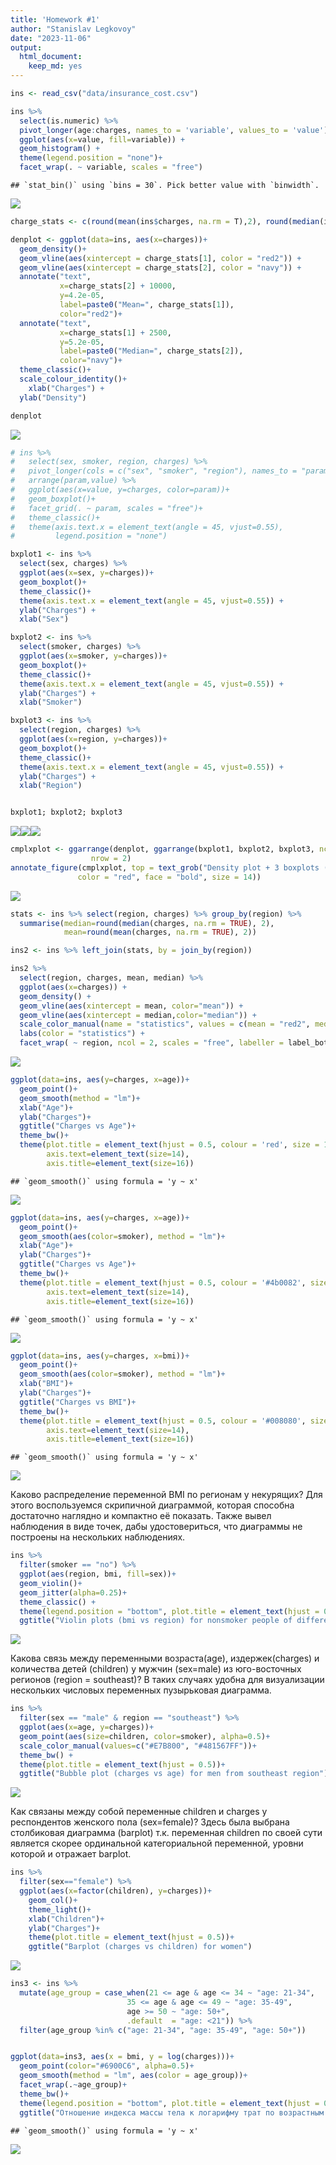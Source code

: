 ```yaml
---
title: 'Homework #1'
author: "Stanislav Legkovoy"
date: "2023-11-06"
output: 
  html_document: 
    keep_md: yes
---
```





```r
ins <- read_csv("data/insurance_cost.csv")
```


```r
ins %>% 
  select(is.numeric) %>% 
  pivot_longer(age:charges, names_to = 'variable', values_to = 'value') %>% 
  ggplot(aes(x=value, fill=variable)) +
  geom_histogram() + 
  theme(legend.position = "none")+
  facet_wrap(. ~ variable, scales = "free")
```

```
## `stat_bin()` using `bins = 30`. Pick better value with `binwidth`.
```

![](hw1_files/figure-html/histograms-for-numeric-1.png)<!-- -->


```r
charge_stats <- c(round(mean(ins$charges, na.rm = T),2), round(median(ins$charges, na.rm = T), 2)) 

denplot <- ggplot(data=ins, aes(x=charges))+
  geom_density()+
  geom_vline(aes(xintercept = charge_stats[1], color = "red2")) +
  geom_vline(aes(xintercept = charge_stats[2], color = "navy")) +
  annotate("text",
           x=charge_stats[2] + 10000, 
           y=4.2e-05,
           label=paste0("Mean=", charge_stats[1]),
           color="red2")+
  annotate("text",
           x=charge_stats[1] + 2500, 
           y=5.2e-05,
           label=paste0("Median=", charge_stats[2]),
           color="navy")+
  theme_classic()+
  scale_colour_identity()+
    xlab("Charges") +
  ylab("Density")

denplot
```

![](hw1_files/figure-html/density-plot-1.png)<!-- -->


```r
# ins %>% 
#   select(sex, smoker, region, charges) %>% 
#   pivot_longer(cols = c("sex", "smoker", "region"), names_to = "param") %>% 
#   arrange(param,value) %>% 
#   ggplot(aes(x=value, y=charges, color=param))+
#   geom_boxplot()+
#   facet_grid(. ~ param, scales = "free")+
#   theme_classic()+
#   theme(axis.text.x = element_text(angle = 45, vjust=0.55),
#         legend.position = "none")

bxplot1 <- ins %>% 
  select(sex, charges) %>% 
  ggplot(aes(x=sex, y=charges))+
  geom_boxplot()+
  theme_classic()+
  theme(axis.text.x = element_text(angle = 45, vjust=0.55)) +
  ylab("Charges") +
  xlab("Sex")

bxplot2 <- ins %>% 
  select(smoker, charges) %>% 
  ggplot(aes(x=smoker, y=charges))+
  geom_boxplot()+
  theme_classic()+
  theme(axis.text.x = element_text(angle = 45, vjust=0.55)) +
  ylab("Charges") +
  xlab("Smoker")

bxplot3 <- ins %>% 
  select(region, charges) %>% 
  ggplot(aes(x=region, y=charges))+
  geom_boxplot()+
  theme_classic()+
  theme(axis.text.x = element_text(angle = 45, vjust=0.55)) +
  ylab("Charges") +
  xlab("Region")


bxplot1; bxplot2; bxplot3
```

![](hw1_files/figure-html/boxplots-1.png)<!-- -->![](hw1_files/figure-html/boxplots-2.png)<!-- -->![](hw1_files/figure-html/boxplots-3.png)<!-- -->


```r
cmplxplot <- ggarrange(denplot, ggarrange(bxplot1, bxplot2, bxplot3, ncol=3), 
                  nrow = 2)
annotate_figure(cmplxplot, top = text_grob("Density plot + 3 boxplots (Charges vs Sex, Smoker & Region)", 
               color = "red", face = "bold", size = 14))
```

![](hw1_files/figure-html/density-plus-box-1.png)<!-- -->


```r
stats <- ins %>% select(region, charges) %>% group_by(region) %>% 
  summarise(median=round(median(charges, na.rm = TRUE), 2), 
            mean=round(mean(charges, na.rm = TRUE), 2))

ins2 <- ins %>% left_join(stats, by = join_by(region))

ins2 %>%
  select(region, charges, mean, median) %>% 
  ggplot(aes(x=charges)) +
  geom_density() +
  geom_vline(aes(xintercept = mean, color="mean")) +
  geom_vline(aes(xintercept = median,color="median")) +
  scale_color_manual(name = "statistics", values = c(mean = "red2", median = "navy"))+
  labs(color = "statistics") +
  facet_wrap( ~ region, ncol = 2, scales = "free", labeller = label_both)
```

![](hw1_files/figure-html/facet-1.png)<!-- -->


```r
ggplot(data=ins, aes(y=charges, x=age))+
  geom_point()+
  geom_smooth(method = "lm")+
  xlab("Age")+
  ylab("Charges")+
  ggtitle("Charges vs Age")+
  theme_bw()+
  theme(plot.title = element_text(hjust = 0.5, colour = 'red', size = 18),
        axis.text=element_text(size=14),
        axis.title=element_text(size=16))
```

```
## `geom_smooth()` using formula = 'y ~ x'
```

![](hw1_files/figure-html/scatter-plot1-1.png)<!-- -->

```r
ggplot(data=ins, aes(y=charges, x=age))+
  geom_point()+
  geom_smooth(aes(color=smoker), method = "lm")+
  xlab("Age")+
  ylab("Charges")+
  ggtitle("Charges vs Age")+
  theme_bw()+
  theme(plot.title = element_text(hjust = 0.5, colour = '#4b0082', size = 18),
        axis.text=element_text(size=14),
        axis.title=element_text(size=16))
```

```
## `geom_smooth()` using formula = 'y ~ x'
```

![](hw1_files/figure-html/scatter-plot1-2.png)<!-- -->


```r
ggplot(data=ins, aes(y=charges, x=bmi))+
  geom_point()+
  geom_smooth(aes(color=smoker), method = "lm")+
  xlab("BMI")+
  ylab("Charges")+
  ggtitle("Charges vs BMI")+
  theme_bw()+
  theme(plot.title = element_text(hjust = 0.5, colour = '#008080', size = 18),
        axis.text=element_text(size=14),
        axis.title=element_text(size=16))
```

```
## `geom_smooth()` using formula = 'y ~ x'
```

![](hw1_files/figure-html/scatter-plot2-1.png)<!-- -->

Каково распределение переменной BMI по регионам у некурящих? Для этого воспользуемся скрипичной диаграммой, которая способна достаточно наглядно и компактно её показать. Также вывел наблюдения в виде точек, дабы удостовериться, что диаграммы не построены на нескольких наблюдениях.


```r
ins %>% 
  filter(smoker == "no") %>% 
  ggplot(aes(region, bmi, fill=sex))+
  geom_violin()+
  geom_jitter(alpha=0.25)+
  theme_classic() +
  theme(legend.position = "bottom", plot.title = element_text(hjust = 0.5))+
  ggtitle("Violin plots (bmi vs region) for nonsmoker people of different sex")
```

![](hw1_files/figure-html/individual-eda-task1-1.png)<!-- -->

Какова связь между переменными возраста(age), издержек(charges) и количества детей (children) у мужчин (sex=male) из юго-восточных регионов (region = southeast)? В таких случаях удобна для визуализации нескольких числовых переменных пузырьковая диаграмма.


```r
ins %>% 
  filter(sex == "male" & region == "southeast") %>%   
  ggplot(aes(x=age, y=charges))+
  geom_point(aes(size=children, color=smoker), alpha=0.5)+
  scale_color_manual(values=c("#E7B800", "#481567FF"))+
  theme_bw() +
  theme(plot.title = element_text(hjust = 0.5))+
  ggtitle("Bubble plot (charges vs age) for men from southeast region")
```

![](hw1_files/figure-html/individual-eda-task2-1.png)<!-- -->

Как связаны между собой переменные children и charges у респондентов женского пола (sex=female)? Здесь была выбрана столбиковая диаграмма (barplot) т.к. переменная children по своей сути является скорее ординальной категориальной переменной, уровни которой и отражает barplot.


```r
ins %>% 
  filter(sex=="female") %>% 
  ggplot(aes(x=factor(children), y=charges))+
    geom_col()+
    theme_light()+
    xlab("Children")+
    ylab("Charges")+
    theme(plot.title = element_text(hjust = 0.5))+
    ggtitle("Barplot (charges vs children) for women")
```

![](hw1_files/figure-html/individual-eda-task3-1.png)<!-- -->


```r
ins3 <- ins %>% 
  mutate(age_group = case_when(21 <= age & age <= 34 ~ "age: 21-34",
                          35 <= age & age <= 49 ~ "age: 35-49",
                          age >= 50 ~ "age: 50+",
                          .default  = "age: <21")) %>% 
  filter(age_group %in% c("age: 21-34", "age: 35-49", "age: 50+"))


ggplot(data=ins3, aes(x = bmi, y = log(charges)))+
  geom_point(color="#6900C6", alpha=0.5)+
  geom_smooth(method = "lm", aes(color = age_group))+
  facet_wrap(.~age_group)+
  theme_bw()+
  theme(legend.position = "bottom", plot.title = element_text(hjust = 0.5))+
  ggtitle("Отношение индекса массы тела к логарифму трат по возрастным группам")
```

```
## `geom_smooth()` using formula = 'y ~ x'
```

![](hw1_files/figure-html/repeat-the-plot-boy-1.png)<!-- -->


